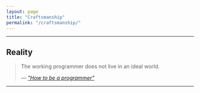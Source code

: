 ```yaml
---
layout: page
title: "Craftsmanship"
permalink: "/craftsmanship/"
---
```


<hr>

## Reality

<blockquote>
  <p>
    <i class="fa fa-quote-left"></i> The working programmer does not live in an ideal world. <i class="fa fa-quote-right"></i>
  </p>
  <cite>&mdash; <a href="http://samizdat.mines.edu/howto/HowToBeAProgrammer.html">"How to be a programmer"</a></cite>
</blockquote>

<hr>
